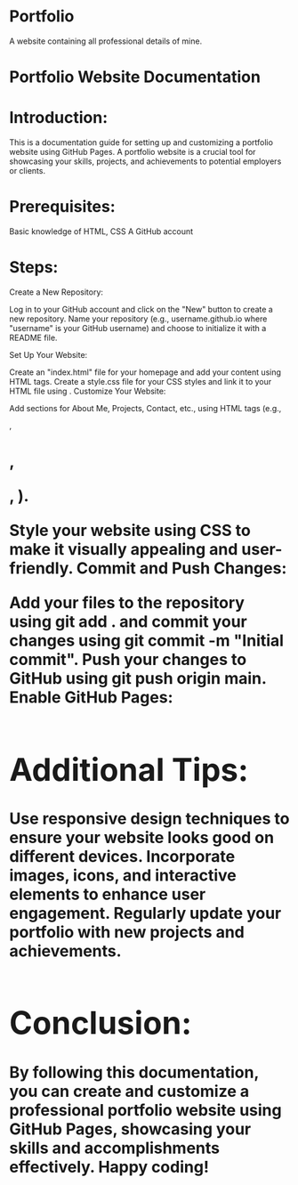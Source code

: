 # Portfolio
A website containing all professional details of mine.

# Portfolio Website Documentation

 # Introduction:
This is a documentation guide for setting up and customizing a portfolio website using GitHub Pages. A portfolio website is a crucial tool for showcasing your skills, projects, and achievements to potential employers or clients.

# Prerequisites:

Basic knowledge of HTML, CSS
A GitHub account

# Steps:

Create a New Repository:

Log in to your GitHub account and click on the "New" button to create a new repository.
Name your repository (e.g., username.github.io where "username" is your GitHub username) and choose to initialize it with a README file.

Set Up Your Website:

Create an "index.html" file for your homepage and add your content using HTML tags.
Create a style.css file for your CSS styles and link it to your HTML file using <link rel="stylesheet" href="style.css">.
Customize Your Website:

Add sections for About Me, Projects, Contact, etc., using HTML tags (e.g., <div>, <h1>, <p>, <a>).

Style your website using CSS to make it visually appealing and user-friendly.
Commit and Push Changes:

Add your files to the repository using git add . and commit your changes using git commit -m "Initial commit".
Push your changes to GitHub using git push origin main.
Enable GitHub Pages:


# Additional Tips:

Use responsive design techniques to ensure your website looks good on different devices.
Incorporate images, icons, and interactive elements to enhance user engagement.
Regularly update your portfolio with new projects and achievements.

# Conclusion:

By following this documentation, you can create and customize a professional portfolio website using GitHub Pages, showcasing your skills and accomplishments effectively. Happy coding!
